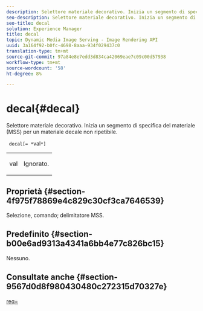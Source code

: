 ```yaml
---
description: Selettore materiale decorativo. Inizia un segmento di specifica del materiale (MSS) per un materiale decale non ripetibile.
seo-description: Selettore materiale decorativo. Inizia un segmento di specifica del materiale (MSS) per un materiale decale non ripetibile.
seo-title: decal
solution: Experience Manager
title: decal
topic: Dynamic Media Image Serving - Image Rendering API
uuid: 3a164f92-b0fc-4698-8aaa-934f029437c0
translation-type: tm+mt
source-git-commit: 97a84e8e7edd3d834ca42069eae7c09c00d57938
workflow-type: tm+mt
source-wordcount: '58'
ht-degree: 8%

---
```



# decal{#decal}

Selettore materiale decorativo. Inizia un segmento di specifica del materiale (MSS) per un materiale decale non ripetibile.

` decal[= *`val`*]`

<table id="simpletable_35431F0E19B143528BD75C82CFBC5EE0"> 
 <tr class="strow"> 
  <td class="stentry"> <p> <span class="varname"> val  </span> </p> </td> 
  <td class="stentry"> <p>Ignorato. </p> </td> 
 </tr> 
</table>

## Proprietà {#section-4f975f78869e4c829c30cf3ca7646539}

Selezione, comando; delimitatore MSS.

## Predefinito {#section-b00e6ad9313a4341a6bb4e77c826bc15}

Nessuno.

## Consultate anche {#section-9567d0d8f980430480c272315d70327e}

[req=](../../../../../ir-api/http-protocol/image-rendering-api-ref/c-ir-http-protocol-ref/c-ir-http-protocol-command-reference/r-ir-req.md#reference-792b1a663fb64261bd2de2a209b847fb)
